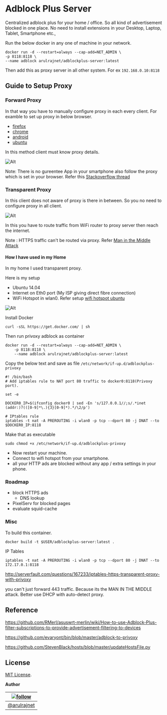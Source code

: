 Adblock Plus Server
===================

Centralized adblock plus for your home / office. So all kind of advertisement blocked in one place. No need to install extensions in your Desktop, Laptop, Tablet, Smartphone etc.,

Run the below docker in any one of machine in your network.

    docker run -d --restart=always --cap-add=NET_ADMIN \
    -p 8118:8118 \
    --name adblock arulrajnet/adblockplus-server:latest

Then add this as proxy server in all other system. For ex `192.168.0.10:8118`

## Guide to Setup Proxy

### Forward Proxy

In that way you have to manually configure proxy in each every client. For examble to set up proxy in below browser.

* [firefox][firefox_proxy]
* [chrome][chrome_proxy]
* [android][android_proxy]
* [ubuntu][ubuntu_proxy]

In this method client must know proxy details. 

![Alt](images/adblock-server-forward.png "Forward Proxy")

Note: There is no gureentee App in your smartphone also follow the proxy which is set in your browser. Refer this [Stackoverflow thread][so-thread]

### Transparent Proxy

In this client does not aware of proxy is there in between. So you no need to configure proxy in all client.

![Alt](images/adblock-server-reverse.png "Transparent Proxy")

In this you have to route traffic from WiFi router to proxy server then reach the internet.

Note : HTTPS traffic can't be routed via proxy. Refer [Man in the Middle Attack][man-in-middle]

#### How I have used in my Home

In my home I used transparent proxy.

Here is my setup

* Ubuntu 14.04
* Internet on Eth0 port (My ISP giving direct fibre connection)
* WiFi Hotspot in wlan0. Refer setup [wifi hotspot ubuntu][wifi-hotspot-ubuntu]

![Alt](images/adblock-server-home.png "My Home Setup")

Install Docker

```
curl -sSL https://get.docker.com/ | sh
```

Then run privoxy adblock as container

```
docker run -d --restart=always --cap-add=NET_ADMIN \
    -p 8118:8118 \
    --name adblock arulrajnet/adblockplus-server:latest
```

Copy the below text and save as file `/etc/network/if-up.d/adblockplus-privoxy`

```
#! /bin/bash
# Add iptables rule to NAT port 80 traffic to docker0:8118(Privoxy port). 

set -e

DOCKER0_IP=$(ifconfig docker0 | sed -En 's/127.0.0.1//;s/.*inet (addr:)?(([0-9]*\.){3}[0-9]*).*/\2/p')

# IPtables rule
iptables -t nat -A PREROUTING -i wlan0 -p tcp --dport 80 -j DNAT --to $DOCKER0_IP:8118
```

Make that as executable

```
sudo chmod +x /etc/network/if-up.d/adblockplus-privoxy
```

* Now restart your machine. 
* Connect to wifi hotspot from your smartphone. 
* all your HTTP ads are blocked without any app / extra settings in your phone.

### Roadmap

* block HTTPS ads
    - DNS lookup
* PixelServ for blocked pages
* evaluate squid-cache

### Misc

To build this container.

    docker build -t $USER/adblockplus-server:latest .

IP Tables

    iptables -t nat -A PREROUTING -i wlan0 -p tcp --dport 80 -j DNAT --to 172.17.0.1:8118

http://serverfault.com/questions/167233/iptables-https-transparent-proxy-with-privoxy

you can't just forward 443 traffic. Because its the MAN IN THE MIDDLE attack. Better use DHCP with auto-detect proxy.


Reference
---------

https://github.com/RMerl/asuswrt-merlin/wiki/How-to-use-Adblock-Plus-filter-subscriptions-to-provide-advertisement-filtering-to-devices

https://github.com/evaryont/bin/blob/master/adblock-to-privoxy

https://github.com/StevenBlack/hosts/blob/master/updateHostsFile.py


License
-------

[MIT License][mit_license]. 


**Author**

| [![follow][avatar]][twitterhandle] |
|---|
| [@arulrajnet][twitterhandle] |

[twitterhandle]: https://twitter.com/arulrajnet "Follow @arulrajnet on Twitter"
[avatar]: https://avatars0.githubusercontent.com/u/834529?s=70
[mit_license]: https://raw.githubusercontent.com/arulrajnet/adblockplus-server/master/LICENSE
[firefox_proxy]: http://www.wikihow.com/Enter-Proxy-Settings-in-Firefox
[chrome_proxy]: https://support.google.com/chrome/answer/96815?hl=en
[android_proxy]: https://adblockplus.org/android-config-samsung-galaxy-s3
[ubuntu_proxy]: http://www.ubuntugeek.com/how-to-configure-ubuntu-desktop-to-use-your-proxy-server.html
[man-in-middle]: https://en.wikipedia.org/wiki/Man-in-the-middle_attack
[wifi-hotspot-ubuntu]: http://ubuntuhandbook.org/index.php/2014/09/3-ways-create-wifi-hotspot-ubuntu/
[so-thread]: http://stackoverflow.com/questions/24417242/do-android-proxy-settings-apply-to-all-apps-on-the-device
